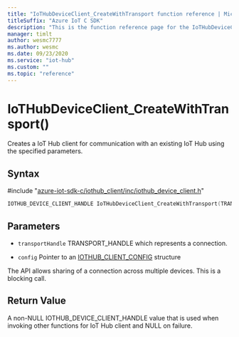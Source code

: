 ```yaml
---                             
title: "IoTHubDeviceClient_CreateWithTransport function reference | Microsoft Docs" 
titleSuffix: "Azure IoT C SDK"            
description: "This is the function reference page for the IoTHubDeviceClient_CreateWithTransport() function in the Azure IoT C SDK. This SDK is used with Azure IoT Hub and Azure IoT Hub Device Provisioning Service"            
manager: timlt                 
author: wesmc7777              
ms.author: wesmc               
ms.date: 09/23/2020                    
ms.service: "iot-hub"             
ms.custom: ""                
ms.topic: "reference"        
---                            
```


# IoTHubDeviceClient_CreateWithTransport()

Creates a IoT Hub client for communication with an existing IoT Hub using the specified parameters.

## Syntax

\#include "[azure-iot-sdk-c/iothub_client/inc/iothub_device_client.h](../iothub-device-client-h.md)"  
```C
IOTHUB_DEVICE_CLIENT_HANDLE IoTHubDeviceClient_CreateWithTransport(TRANSPORT_HANDLE  MU_C2);
```

## Parameters
* `transportHandle` TRANSPORT_HANDLE which represents a connection. 

* `config` Pointer to an [IOTHUB_CLIENT_CONFIG](../iothub-client-core-common-h.md#iothub_client_config) structure

The API allows sharing of a connection across multiple devices. This is a blocking call.

## Return Value
A non-NULL IOTHUB_DEVICE_CLIENT_HANDLE value that is used when invoking other functions for IoT Hub client and NULL on failure.

